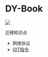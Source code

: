 # DY-Book

<image src='./root.png' />

迁移知识点

- 网络协议
- [GIT指令](https://github.com/J-DuYa/DY-Book/issues/1)
